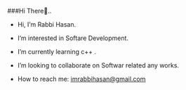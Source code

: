 ###Hi There👋..
- Hi, I’m Rabbi Hasan.

- I’m interested in Softare Development.

- I’m currently learning c++ .

- I’m looking to collaborate on Softwar related any works.

- How to reach me: imrabbihasan@gmail.com

